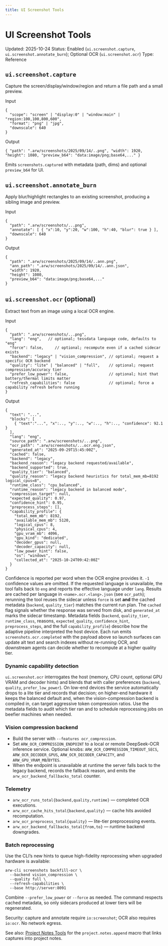 ```yaml
---
title: UI Screenshot Tools
---
```


# UI Screenshot Tools
Updated: 2025-10-24
Status: Enabled (`ui.screenshot.capture`, `ui.screenshot.annotate_burn`); Optional OCR (`ui.screenshot.ocr`)
Type: Reference

## `ui.screenshot.capture`
Capture the screen/display/window/region and return a file path and a small preview.

Input
```
{
  "scope": "screen" | "display:0" | "window:main" | "region:100,100,800,600",
  "format": "png" | "jpg",
  "downscale": 640
}
```

Output
```
{ "path": ".arw/screenshots/2025/09/14/..png", "width": 1920, "height": 1080, "preview_b64": "data:image/png;base64,..." }
```

Emits `screenshots.captured` with metadata (path, dims) and optional `preview_b64` for UI.

## `ui.screenshot.annotate_burn`
Apply blur/highlight rectangles to an existing screenshot, producing a sibling image and preview.

Input
```
{
  "path": ".arw/screenshots/...png",
  "annotate": [ { "x":10, "y":20, "w":100, "h":40, "blur": true } ],
  "downscale": 640
}
```

Output
```
{
  "path": ".arw/screenshots/2025/09/14/..ann.png",
  "ann_path": ".arw/screenshots/2025/09/14/..ann.json",
  "width": 1920,
  "height": 1080,
  "preview_b64": "data:image/png;base64,..."
}
```

## `ui.screenshot.ocr` (optional)
Extract text from an image using a local OCR engine.

Input
```
{
  "path": ".arw/screenshots/...png",
  "lang": "eng",   // optional; tessdata language code, defaults to "eng"
  "force": false,     // optional; recompute even if a cached sidecar exists
  "backend": "legacy" | "vision_compression", // optional; request a specific OCR backend
  "quality": "lite" | "balanced" | "full",    // optional; request compression/accuracy tier
  "prefer_low_power": false,                  // optional; hint that battery/thermal limits matter
  "refresh_capabilities": false               // optional; force a capability refresh before running
}
```

Output
```
{
  "text": "...",
  "blocks": [
    { "text":"...", "x":.., "y":.., "w":.., "h":.., "confidence": 92.1 }
  ],
  "lang": "eng",
  "source_path": ".arw/screenshots/...png",
  "ocr_path": ".arw/screenshots/...ocr.eng.json",
  "generated_at": "2025-09-29T15:45:00Z",
  "cached": false,
  "backend": "legacy",
  "backend_reason": "legacy backend requested/available",
  "backend_supported": true,
  "quality_tier": "balanced",
  "quality_reason": "legacy backend heuristics for total_mem_mb=8192 logical_cpus=8",
  "runtime_class": "cpu_balanced",
  "runtime_reason": "legacy backend in balanced mode",
  "compression_target": null,
  "expected_quality": 0.97,
  "confidence_hint": 0.95,
  "preprocess_steps": [],
  "capability_profile": {
    "total_mem_mb": 8192,
    "available_mem_mb": 5120,
    "logical_cpus": 8,
    "physical_cpus": 4,
    "gpu_vram_mb": 4096,
    "gpu_kind": "dedicated",
    "decoder_gpus": null,
    "decoder_capacity": null,
    "low_power_hint": false,
    "os": "windows",
    "collected_at": "2025-10-24T09:42:00Z"
  }
}
```

Confidence is reported per word when the OCR engine provides it. `-1` confidence values are omitted. If the requested language is unavailable, the tool falls back to `eng` and reports the effective language under `lang`. Results are cached per language in `<name>.ocr.<lang>.json` (see `ocr_path`); rerunning the tool reuses the sidecar unless `force` is set **and** the cached metadata (`backend`, `quality_tier`) matches the current run plan. The `cached` flag signals whether the response was served from disk, and `generated_at` marks the sidecar timestamp. Metadata fields (`backend`, `quality_tier`, `runtime_class`, reasons, `expected_quality`, `confidence_hint`, `preprocess_steps`, and the full `capability_profile`) describe how the adaptive pipeline interpreted the host device. Each run emits `screenshots.ocr.completed` with the payload above so launch surfaces can update alt text and search indexes without re-running OCR, and downstream agents can decide whether to recompute at a higher quality tier.

### Dynamic capability detection

`ui.screenshot.ocr` interrogates the host (memory, CPU count, optional GPU VRAM and decoder hints) and blends that with caller preferences (`backend`, `quality`, `prefer_low_power`). On low-end devices the service automatically drops to a lite tier and records that decision; on higher-end hardware it keeps the balanced default and, when the vision-compression backend is compiled in, can target aggressive token compression ratios. Use the metadata fields to audit which tier ran and to schedule reprocessing jobs on beefier machines when needed.

### Vision compression backend

- Build the server with `--features ocr_compression`.
- Set `ARW_OCR_COMPRESSION_ENDPOINT` to a local or remote DeepSeek-OCR inference service. Optional knobs: `ARW_OCR_COMPRESSION_TIMEOUT_SECS`, `ARW_OCR_DECODER_GPUS`, `ARW_OCR_DECODER_CAPACITY`, and `ARW_GPU_VRAM_MB`/`BYTES`.
- When the endpoint is unavailable at runtime the server falls back to the legacy backend, records the fallback reason, and emits the `arw_ocr_backend_fallbacks_total` counter.

### Telemetry

- `arw_ocr_runs_total{backend,quality,runtime}` — completed OCR executions.
- `arw_ocr_cache_hits_total{backend,quality}` — cache hits avoided recomputation.
- `arw_ocr_preprocess_total{quality}` — lite-tier preprocessing events.
- `arw_ocr_backend_fallbacks_total{from,to}` — runtime backend downgrades.

### Batch reprocessing

Use the CLI’s new hints to queue high-fidelity reprocessing when upgraded hardware is available:

```
arw-cli screenshots backfill-ocr \
  --backend vision_compression \
  --quality full \
  --refresh-capabilities \
  --base http://server:8091
```

Combine `--prefer_low_power` or `--force` as needed. The command respects cached metadata, so only sidecars produced at lower tiers will be regenerated.

Security: capture and annotate require `io:screenshot`; OCR also requires `io:ocr`. No network egress.

See also: [Project Notes Tools](project_notes.md) for the `project.notes.append` macro that links captures into project notes.

